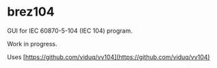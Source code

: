 # brez104
GUI for IEC 60870-5-104 (IEC 104) program.

Work in progress.

Uses [https://github.com/viduq/vv104](https://github.com/viduq/vv104)
